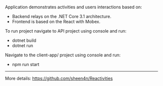 Application demonstrates activities and users interactions based on:

- Backend relays on the .NET Core 3.1 architecture.
- Frontend is based on the React with Mobex.

To run project navigate to API project using console and run:

- dotnet build
- dotnet run

Navigate to the client-app/ project using console and run:

- npm run start

---

More details:
https://github.com/sheen4n/Reactivities
